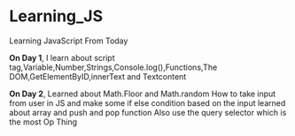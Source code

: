 # Learning_JS
Learning JavaScript From Today


**On Day 1**,
I learn about script tag,Variable,Number,Strings,Console.log(),Functions,The DOM,GetElementByID,innerText and Textcontent  


**On Day 2**,
Learned about Math.Floor and Math.random
How to take input from user in JS and make some if else condition based on the input
learned about array and push and pop function
Also use the query selector which is the most Op Thing
